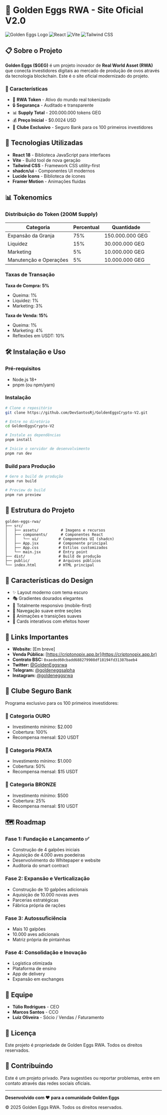 # 🥚 Golden Eggs RWA - Site Oficial V2.0

![Golden Eggs Logo](https://img.shields.io/badge/Golden%20Eggs-RWA-FFD700?style=for-the-badge&logo=ethereum&logoColor=white)
![React](https://img.shields.io/badge/React-18-61DAFB?style=for-the-badge&logo=react&logoColor=black)
![Vite](https://img.shields.io/badge/Vite-6.3-646CFF?style=for-the-badge&logo=vite&logoColor=white)
![Tailwind CSS](https://img.shields.io/badge/Tailwind-3.4-38B2AC?style=for-the-badge&logo=tailwind-css&logoColor=white)

## 📋 Sobre o Projeto

**Golden Eggs ($GEG)** é um projeto inovador de **Real World Asset (RWA)** que conecta investidores digitais ao mercado de produção de ovos através da tecnologia blockchain. Este é o site oficial modernizado do projeto.

### 🌟 Características

- 💎 **RWA Token** - Ativo do mundo real tokenizado
- 🔒 **Segurança** - Auditado e transparente
- 📊 **Supply Total** - 200.000.000 tokens GEG
- 💰 **Preço Inicial** - $0.0024 USD
- 🏦 **Clube Exclusivo** - Seguro Bank para os 100 primeiros investidores

## 🚀 Tecnologias Utilizadas

- **React 18** - Biblioteca JavaScript para interfaces
- **Vite** - Build tool de nova geração
- **Tailwind CSS** - Framework CSS utility-first
- **shadcn/ui** - Componentes UI modernos
- **Lucide Icons** - Biblioteca de ícones
- **Framer Motion** - Animações fluidas

## 📊 Tokenomics

### Distribuição do Token (200M Supply)

| Categoria | Percentual | Quantidade |
|-----------|-----------|------------|
| Expansão da Granja | 75% | 150.000.000 GEG |
| Liquidez | 15% | 30.000.000 GEG |
| Marketing | 5% | 10.000.000 GEG |
| Manutenção e Operações | 5% | 10.000.000 GEG |

### Taxas de Transação

**Taxa de Compra: 5%**
- Queima: 1%
- Liquidez: 1%
- Marketing: 3%

**Taxa de Venda: 15%**
- Queima: 1%
- Marketing: 4%
- Reflexões em USDT: 10%

## 🛠️ Instalação e Uso

### Pré-requisitos

- Node.js 18+ 
- pnpm (ou npm/yarn)

### Instalação

```bash
# Clone o repositório
git clone https://github.com/DevSantosRj/GoldenEggsCrypto-V2.git

# Entre no diretório
cd GoldenEggsCrypto-V2

# Instale as dependências
pnpm install

# Inicie o servidor de desenvolvimento
pnpm run dev
```

### Build para Produção

```bash
# Gere o build de produção
pnpm run build

# Preview do build
pnpm run preview
```

## 📁 Estrutura do Projeto

```
golden-eggs-rwa/
├── src/
│   ├── assets/          # Imagens e recursos
│   ├── components/      # Componentes React
│   │   └── ui/         # Componentes UI (shadcn)
│   ├── App.jsx         # Componente principal
│   ├── App.css         # Estilos customizados
│   └── main.jsx        # Entry point
├── dist/               # Build de produção
├── public/             # Arquivos públicos
└── index.html          # HTML principal
```

## 🎨 Características do Design

- ✨ Layout moderno com tema escuro
- 🎭 Gradientes dourados elegantes
- 📱 Totalmente responsivo (mobile-first)
- 🎯 Navegação suave entre seções
- 💫 Animações e transições suaves
- 🎪 Cards interativos com efeitos hover

## 🔗 Links Importantes

- **Website:** [Em breve]
- **Venda Pública:** [https://criptonopix.app.br](https://criptonopix.app.br)
- **Contrato BSC:** `0xaeded60cbadd688279908df18194fd31387baeb4`
- **Twitter:** [@GoldenEggsrwa](https://twitter.com/GoldenEggsrwa)
- **Telegram:** [@goldeneggsalpha](https://t.me/goldeneggsalpha)
- **Instagram:** [@goldeneggsrwa](https://instagram.com/goldeneggsrwa)

## 🏦 Clube Seguro Bank

Programa exclusivo para os 100 primeiros investidores:

### 🥇 Categoria OURO
- Investimento mínimo: $2.000
- Cobertura: 100%
- Recompensa mensal: $20 USDT

### 🥈 Categoria PRATA
- Investimento mínimo: $1.000
- Cobertura: 50%
- Recompensa mensal: $15 USDT

### 🥉 Categoria BRONZE
- Investimento mínimo: $500
- Cobertura: 25%
- Recompensa mensal: $10 USDT

## 🗺️ Roadmap

### Fase 1: Fundação e Lançamento ✅
- Construção de 4 galpões iniciais
- Aquisição de 4.000 aves poedeiras
- Desenvolvimento do Whitepaper e website
- Auditoria do smart contract

### Fase 2: Expansão e Verticalização
- Construção de 10 galpões adicionais
- Aquisição de 10.000 novas aves
- Parcerias estratégicas
- Fábrica própria de rações

### Fase 3: Autossuficiência
- Mais 10 galpões
- 10.000 aves adicionais
- Matriz própria de pintainhas

### Fase 4: Consolidação e Inovação
- Logística otimizada
- Plataforma de ensino
- App de delivery
- Expansão em exchanges

## 👥 Equipe

- **Túlio Rodrigues** - CEO
- **Marcos Santos** - CCO
- **Luiz Oliveira** - Sócio / Vendas / Faturamento

## 📄 Licença

Este projeto é propriedade de Golden Eggs RWA. Todos os direitos reservados.

## 🤝 Contribuindo

Este é um projeto privado. Para sugestões ou reportar problemas, entre em contato através das redes sociais oficiais.

---

**Desenvolvido com ❤️ para a comunidade Golden Eggs**

© 2025 Golden Eggs RWA. Todos os direitos reservados.
